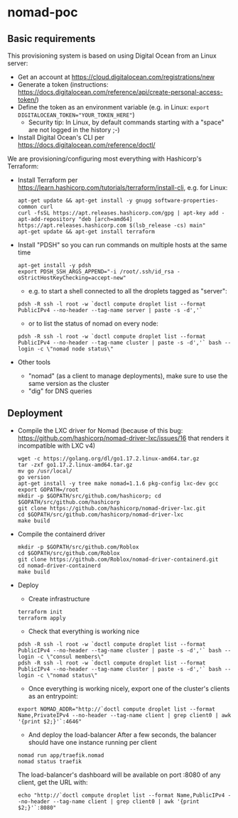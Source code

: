 # nomad-poc

## Basic requirements

This provisioning system is based on using Digital Ocean from an Linux server:

- Get an account at https://cloud.digitalocean.com/registrations/new
- Generate a token (instructions: https://docs.digitalocean.com/reference/api/create-personal-access-token/)
- Define the token as an environment variable (e.g. in Linux: `export DIGITALOCEAN_TOKEN="YOUR_TOKEN_HERE"`)
  - Security tip: In Linux, by default commands starting with a "space" are not logged in the history ;-)
- Install Digital Ocean's CLI per https://docs.digitalocean.com/reference/doctl/ 

We are provisioning/configuring most everything with Hashicorp's Terraform:

- Install Terraform per https://learn.hashicorp.com/tutorials/terraform/install-cli, e.g. for Linux:
  ```
  apt-get update && apt-get install -y gnupg software-properties-common curl
  curl -fsSL https://apt.releases.hashicorp.com/gpg | apt-key add -
  apt-add-repository "deb [arch=amd64] https://apt.releases.hashicorp.com $(lsb_release -cs) main"
  apt-get update && apt-get install terraform
  ```

- Install "PDSH" so you can run commands on multiple hosts at the same time
  ```
  apt-get install -y pdsh
  export PDSH_SSH_ARGS_APPEND="-i /root/.ssh/id_rsa -oStrictHostKeyChecking=accept-new"
  ```
  - e.g. to start a shell connected to all the droplets tagged as "server":
  ```
  pdsh -R ssh -l root -w `doctl compute droplet list --format PublicIPv4 --no-header --tag-name server | paste -s -d','`
  ```
  - or to list the status of nomad on every node:
  ```
  pdsh -R ssh -l root -w `doctl compute droplet list --format PublicIPv4 --no-header --tag-name cluster | paste -s -d','` bash --login -c \"nomad node status\"
  ```

- Other tools
  - "nomad" (as a client to manage deployments), make sure to use the same version as the cluster
  - "dig" for DNS queries

## Deployment

- Compile the LXC driver for Nomad (because of this bug: https://github.com/hashicorp/nomad-driver-lxc/issues/16 that renders it incompatible with LXC v4)
  ```
  wget -c https://golang.org/dl/go1.17.2.linux-amd64.tar.gz
  tar -zxf go1.17.2.linux-amd64.tar.gz 
  mv go /usr/local/
  go version
  apt-get install -y tree make nomad=1.1.6 pkg-config lxc-dev gcc
  export GOPATH=/root
  mkdir -p $GOPATH/src/github.com/hashicorp; cd $GOPATH/src/github.com/hashicorp
  git clone https://github.com/hashicorp/nomad-driver-lxc.git
  cd $GOPATH/src/github.com/hashicorp/nomad-driver-lxc
  make build
  ```
- Compile the containerd driver
  ```
  mkdir -p $GOPATH/src/github.com/Roblox
  cd $GOPATH/src/github.com/Roblox
  git clone https://github.com/Roblox/nomad-driver-containerd.git
  cd nomad-driver-containerd
  make build
  ```

- Deploy
  - Create infrastructure
  ```
  terraform init
  terraform apply
  ```
    - Check that everything is working nice
    ```
    pdsh -R ssh -l root -w `doctl compute droplet list --format PublicIPv4 --no-header --tag-name cluster | paste -s -d','` bash --login -c \"consul members\"
    pdsh -R ssh -l root -w `doctl compute droplet list --format PublicIPv4 --no-header --tag-name cluster | paste -s -d','` bash --login -c \"nomad status\"
    ```
  - Once everything is working nicely, export one of the cluster's clients as an entrypoint:
  ```
  export NOMAD_ADDR="http://`doctl compute droplet list --format Name,PrivateIPv4 --no-header --tag-name client | grep client0 | awk '{print $2;}'`:4646"
  ```
  - And deploy the load-balancer
  After a few seconds, the balancer should have one instance running per client
  ```
  nomad run app/traefik.nomad
  nomad status traefik
  ```
  The load-balancer's dashboard will be available on port :8080 of any client, get the URL with:
  ```
  echo "http://`doctl compute droplet list --format Name,PublicIPv4 --no-header --tag-name client | grep client0 | awk '{print $2;}'`:8080"
  ```
